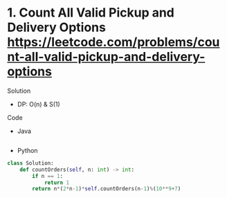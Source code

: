 # 1. Count All Valid Pickup and Delivery Options https://leetcode.com/problems/count-all-valid-pickup-and-delivery-options

Solution

- DP: O(n) & S(1)

Code

- Java

```java

```

- Python

```python
class Solution:
    def countOrders(self, n: int) -> int:
        if n == 1:
            return 1
        return n*(2*n-1)*self.countOrders(n-1)%(10**9+7)
```
